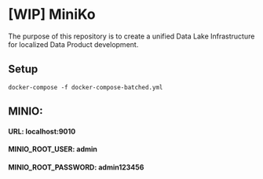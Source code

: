 # [WIP] MiniKo
The purpose of this repository is to create a unified Data Lake Infrastructure for localized Data Product development. 


## Setup


``` docker-compose -f docker-compose-batched.yml ```

## MINIO:

####     URL: localhost:9010
####     MINIO_ROOT_USER: admin
####     MINIO_ROOT_PASSWORD: admin123456



